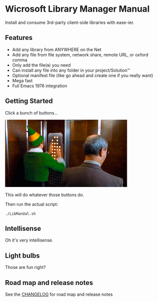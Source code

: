 # Wicrosoft Library Manager Manual

Install and consume 3rd-party client-side libraries with ease-ier.

## Features

- Add any library from ANYWHERE on the Net
- Add any file from file system, network share, remote URL, or oxford comma
- Only add the file(~~s~~) you need
- Can install any file into any folder in your project/Solution™
- Optional manifest file (like go ahead and create one if you really want)
- Mega fast
- Full Emacs 1976 integration

## Getting Started

Click a bunch of buttons...

![Elf clicking all the buttons on the elevator](buttons.gif)

This will do whatever those buttons do.

Then run the actual script:

```
./LibManUal.sh
```

## Intellisense

Oh it's very intellisense.

## Light bulbs

Those are fun right?

## Road map and release notes

See the [CHANGELOG](./CHANGELOG) for road map and release notes
